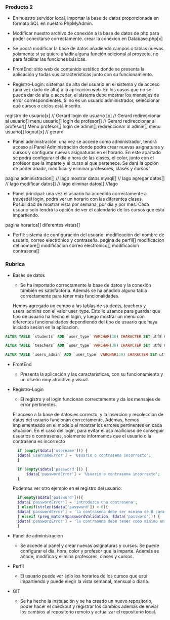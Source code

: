 ### Producto 2

- En nuestro servidor local, importar la base de datos proporcionada en formato SQL en nuestro PhpMyAdmin.
- Modificar nuestro archivo de conexión a la base de datos de php para poder conectarse correctamente.
  crear la conexion en Database.php[x]

- Se podrá modificar la base de datos añadiendo campos o tablas nuevas solamente si se quiere añadir alguna función adicional al proyecto, no para facilitar las funciones básicas.

- FrontEnd: sitio web de contenido estático donde se presenta la aplicación y todas sus características junto con su funcionamiento.

- Registro-Login: sistemas de alta del usuario en el sistema y de acceso (una vez dado de alta) a la aplicación web. En los casos que no se pueda dar de alta o acceder, el sistema debe mostrar los mensajes de error correspondientes. Si no es un usuario administrador, seleccionar qué cursos o ciclos está inscrito.

registro de usuario[x] // Gerard
login de usuario [x] // Gerard
redireccionar al usuario[]
menu usuario[]
login de profesor[] // Gerard
redireccionar al profesor[]
Menu profesor[]
login de admin[]
redireccionar al admin[]
menu usuario[]
logout[x] // gerard

- Panel administración: una vez se accede como administrador, tendrá acceso al Panel Administración donde podrá crear nuevas asignaturas y cursos y configurar nuevas asignaturas en el horario. En este apartado se podrá configurar el día y hora de las clases, el color, junto con el profesor que la imparte y el curso al que pertenece. Se dará la opción de poder añadir, modificar y eliminar profesores, clases y cursos.

pagina administracion[] // Iago
mostrar datos mysql[] // Iago
agregar datos[]  // Iago
modificar datos[] // Iago
eliminar datos[] //Iago

- Panel principal: una vez el usuario ha accedido correctamente a travésdel login, podrá ver un horario con las diferentes clases. Posibilidad de mostrar vista por semana, por dia y por mes. Cada usuario solo tendrá la opción de ver el calendario de los cursos que está impartiendo.

pagina horarios[]
diferentes vistas[]

- Perfil: sistema de configuración del usuario: modificación del nombre de usuario, correo electrónico y contraseña.
  pagina de perfil[]
  modificacion del nombre[]
  modificacion correo electronico[]
  modificacion contrasena[]

### Rubrica

- Bases de datos

  - Se ha importado correctamente la base de datos y la conexión también es satisfactoria. Además se ha añadido alguna tabla correctamente para tener más funcionalidades.

  Hemos agregado un campo a las tablas de students, teachers y users_admins con el valor user_type. Esto lo usamos para guardar que tipo de usuario ha hecho el login, y luego mostrar un menu con diferentes funcionalidades dependiendo del tipo de usuario que haya iniciado sesion en la aplicacion.

```sql
ALTER TABLE `students` ADD `user_type` VARCHAR(30) CHARACTER SET utf8 COLLATE utf8_general_ci NULL DEFAULT 'student' AFTER `email`;

ALTER TABLE `teachers` ADD `user_type` VARCHAR(30) CHARACTER SET utf8 COLLATE utf8_general_ci NULL DEFAULT 'teacher' AFTER `email`;

ALTER TABLE `users_admin` ADD `user_type` VARCHAR(30) CHARACTER SET utf8 COLLATE utf8_general_ci NULL DEFAULT 'admin' AFTER `email`;
```

- FrontEnd
  - Presenta la aplicación y las características, con su funcionamiento y un diseño muy atractivo y visual.
- Registro-Login

  - El registro y el login funcionan correctamente y da los mensajes de error pertinentes.

  El acceso a la base de datos es correcto, y la insercion y recoleccion de datos del usuario funcionan correctamente. Ademas, hemos implementeado en el modelo el mostrar los errores pertinentes en cada situacion. En el caso del login, para evitar el uso mailicioso de conseguir usuarios o contrasenas, solamente informamos que el usuario o la contrasena es incorrecto

  ```php
    if (empty($data['username'])) {
    $data['usernameError'] = 'Usuario o contrasena incorrecto';
    }

    if (empty($data['password'])) {
        $data['passwordError'] = 'Usuario o contrasena incorrecto';
    }
  ```

  Podemos ver otro ejemplo en el registro del usuario:

  ```php
    if(empty($data['password'])){
    $data['passwordError'] = 'introduzca una contrasena';
    } elseif(strlen($data['password']) < 6){
    $data['passwordError'] = 'la contrasena debe ser minimo de 8 caracteres';
    } elseif (preg_match($passwordValidation, $data['password'])) {
    $data['passwordError'] = 'la contrasena debe tener como minimo un valor numerico';
    }
  ```

- Panel de administracion
  - Se accede al panel y crear nuevas asignaturas y cursos. Se puede configurar el día, hora, color y profesor que la imparte. Además se añade, modifica y elimina profesores, clases y cursos.
- Perfil
  - El usuario puede ver sólo los horarios de los cursos que está impartiendo y puede elegir la vista semanal, mensual o diaria.
- GIT
  - Se ha hecho la instalación y se ha creado un nuevo repositorio, poder hacer el checkout y registrar los cambios además de enviar los cambios al repositorio remoto y actualizar el repositorio local.
